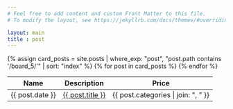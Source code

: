 ```yaml
---
# Feel free to add content and custom Front Matter to this file.
# To modify the layout, see https://jekyllrb.com/docs/themes/#overriding-theme-defaults

layout: main
title : post
---
```




<div class="table-wrapper">
	<table>
		<thead>
			<tr>
				<th>Name</th>
				<th>Description</th>
				<th>Price</th>
			</tr>
		</thead>
		<tbody>
			{% assign card_posts = site.posts | where_exp: "post", "post.path contains '/board_5/'" | sort: "index" %}
                {% for post in card_posts %}
                <tr>
                    <td>{{ post.date }}</td>
                    <td><a href="{{ post.url }}">{{ post.title }}</a></td>
                    <td>{{ post.categories | join: ", " }}</td>
                </tr>
            {% endfor %}
		</tbody>
	</table>
</div>